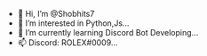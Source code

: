 - 👋 Hi, I’m @Shobhits7
- 👀 I’m interested in Python,Js...
- 🌱 I’m currently learning Discord Bot Developing...
- 📫 Discord: ROLEX#0009...

<!---
Shobhits7/Shobhits7 is a ✨ special ✨ repository because its `README.md` (this file) appears on your GitHub profile.
You can click the Preview link to take a look at your changes.
--->
